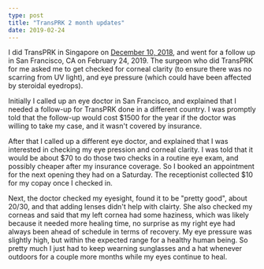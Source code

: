 ```yaml
---
type: post
title: "TransPRK 2 month updates"
date: 2019-02-24
---
```


I did TransPRK in Singapore on [December 10, 2018](https://lkloh.github.io/2019/01/01/transprk.html),
and went for a follow up in San Francisco, CA on February 24, 2019.
The surgeon who did TransPRK for me asked me to get checked for corneal clarity
(to ensure there was no scarring from UV light),
and eye pressure (which could have been affected by steroidal eyedrops).

Initially I called up an eye doctor in San Francisco,
and explained that I needed a follow-up for TransPRK done in a different country.
I was promptly told that the follow-up would cost $1500 for the year if the
doctor was willing to take my case, and it wasn't covered by insurance.

After that I called up a different eye doctor,
and explained that I was interested in checking my eye pression and corneal clarity.
I was told that it would be about $70 to do those two checks in a routine
eye exam, and possibly cheaper after my insurance coverage.
So I booked an appointment for the next opening they had on a Saturday.
The receptionist collected $10 for my copay once I checked in.

Next, the doctor checked my eyesight, found it to be "pretty good", about 20/30,
and that adding lenses didn't help with clairty.
She also checked my corneas and said that my left cornea had some haziness,
which was likely because it needed more healing time, 
no surprise as my right eye had always been ahead of schedule in terms of recovery.
My eye pressure was slightly high, but within the expected range for a healthy human being.
So pretty much I just had to keep wearning sunglasses and a hat whenever
outdoors for a couple more months while my eyes continue to heal.

